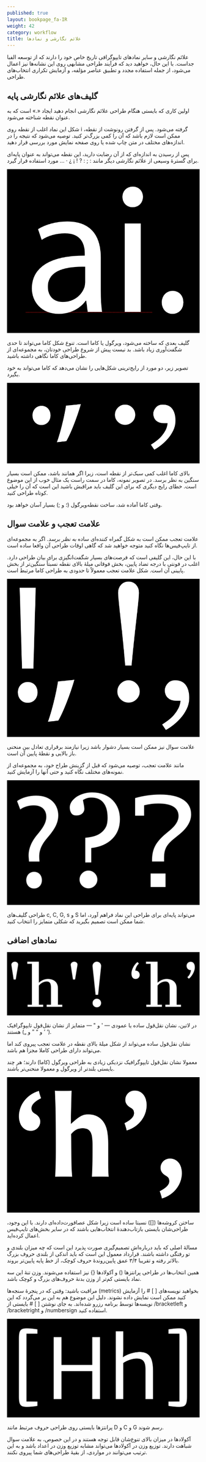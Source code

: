 ```yaml
---
published: true
layout: bookpage_fa-IR
weight: 42
category: workflow
title: علائم نگارشی و نمادها
---
```


علائم نگارشی و سایر نمادهای تایپوگرافی تاریخ خاص خود را دارند که  از توسعه الفبا جداست.
با این حال، خواهید دید که فرآیند طراحی مشابهی روی این نشانه‌ها نیز اعمال می‌شود،
از جمله استفاده مجدد و تطبیق عناصر مؤلفه، و آزمایش تکراری انتخاب‌های طراحی.

## گلیف‌های علائم نگارشی پایه

اولین کاری که بایستی هنگام طراحی علائم نگارشی انجام دهید ایجاد «.» است که به عنوان نقطه شناخته می‌شود.

شکل این نماد اغلب از نقطه روی i گرفته می‌شود.
پس از گرفتن رونوشت از نقطه، ممکن است لازم باشد که آن را کمی بزرگ‌تر کنید.
توصیه می‌شود که نتیجه را در اندازه‌های مختلف در متن چاپ شده یا روی صفحه نمایش مورد بررسی قرار دهید.

پس از رسیدن به اندازه‌ای که از آن رضایت دارید،
این نقطه می‌تواند به عنوان پایه‌ای برای گسترهٔ وسیعی از علائم نگارشی دیگر مانند : ; : ? ! ¡ ¿ · … مورد استفاده قرار گیرد.

<img src="images/period.png" alt="">

گلیف بعدی که ساخته می‌شود، ویرگول یا کاما است.
تنوع شکل کاما می‌تواند تا حدی شگفت‌آوری زیاد باشد.
بد نیست پیش از شروع طراحی خودتان، به مجموعه‌ای از طراحی‌های کاما نگاهی داشته باشید.

تصویر زیر، دو مورد از رایج‌ترینی شکل‌هایی را نشان می‌دهد که کاما می‌تواند به خود بگیرد.

<img src="images/commas.png" alt="">

بالای کاما اغلب کمی سبک‌تر از نقطه است، زیرا اگر همانند باشد، ممکن است بسیار سنگین به نظر برسد.
در تصویر نمونه، کاما در سمت راست یک مثال خوب از این موضوع است.
خطای رایج دیگری که برای این گلیف باید مراقبش باشید این است که آن را خیلی کوتاه طراحی کنید.

وقتی کاما آماده شد، ساخت نقطه‌ویرگول (؛ و ;) بسیار آسان خواهد بود.

## علامت تعجب و علامت سوال

علامت تعجب ممکن است به شکل گمراه کننده‌ای ساده *به نظر برسد*.
اگر به مجموعه‌ای از تایپ‌فیس‌ها نگاه کنید متوجه خواهید شد که گاهی اوقات طراحی آن واقعا ساده است.

با این حال، این گلیفی است که فرصت‌های بسیار شگفت‌انگیزی برای بیان طراحی دارد.
اغلب در فونتی با درجه تضاد پایین، بخش فوقانی میلهٔ بالای نقطه نسبتاً سنگین‌تر از بخش پایینی آن است.
شکل علامت تعجب معمولاً تا حدودی به طراحی کاما مرتبط است.

<img src="images/exclam.png" alt="">

علامت سوال نیز ممکن است بسیار دشوار باشد زیرا نیازمند برقراری تعادل بین منحنی باز بالایی و نقطهٔ پایین آن است.

مانند علامت تعجب، توصیه می‌شود که قبل از گزینش طراح خود، به مجموعه‌ای از نمونه‌های مختلف نگاه کنید و حتی آنها را آزمایش کنید.

<img src="images/question%20marks.png" alt="">

طراحی گلیف‌های c, C, G, s و S می‌تواند پایه‌ای برای طراحی این نماد فراهم آورد،
اما شما ممکن است تصمیم بگیرید که شکلی متمایز را انتخاب کنید.

## نمادهای اضافی

<img src="images/3quotes.png" alt="">

در لاتین، نشان نقل‌قول ساده یا عمودی
&mdash;
&apos; و &quot;
&mdash;
متمایز از نشان نقل‌قول تایپوگرافیک (‘ ’ و “ ” و „) هستند.

نشان نقل‌قول ساده می‌تواند از شکل میلهٔ بالای نقطه در علامت تعجب پیروی کند اما می‌تواند دارای طراحی کاملا مجزا هم باشد.

معمولا نشان نقل‌قول تایپوگرافیک نزدیکی زیادی به طراحی ویرگول (کاما) دارند؛
هر چند بایستی بلندتر از ویرگول و معمولا منحنی‌تر باشند.

<img src="images/3quotes2.png" alt="">

ساختن کروشه‌ها ([]) نسبتا ساده است زیرا شکل عصاقورت‌داده‌ای دارند.
با این وجود، طراحی‌شان بایستی بازتاب‌دهندهٔ انتخاب‌هایی باشند که در سایر بخش‌های تایپ‌فیس اعمال کرده‌اید.

مسالهٔ اصلی که باید درباره‌اش تصمیم‌گیری صورت پذیرد این است که چه میزان بلندی و تو رفتگی داشته باشند.
قرارداد معمول این است که باید اندکی از بلندی حروف بزرگ بالاتر رفته و تقریبا ۳/۴ عمق پایین‌روندهٔ حروف کوچک، از خط پایه پایین‌تر بروند.

همین انتخاب‌ها در طراحی پرانتز‌ها () و آکولادها {} نیز استفاده می‌شوند. وزن تنهٔ این سه نماد بایستی کم‌تر از وزن بدنهٔ حروف‌های بزرگ و کوچک باشد.

مراقبت باشید: وقتی که در پنجرهٔ سنجه‌ها (metrics) بخواهید نویسه‌های [ ] # را آزمایش کنید ممکن است نمایش داده نشوند.
دلیل این موضوع هم به این بر می‌گردد که این نویسه‌ها توسط برنامه رزرو شده‌اند.
به جای نوشتن [ ] # بایستی از ‪/bracketleft‬ و ‪/bracketright‬ و ‪/numbersign‬ استفاده کنید.

<img src="images/1Brackets1.png" alt="">

پرانتزها بایستی روی طراحی حروف مرتبط مانند D و C و G رسم شوند.

آکولادها در میزان بالای تنوع‌شان قابل توجه هستند
و در این خصوص، به علامت سوال شباهت دارند.
توزیع وزن در آکولادها می‌تواند مشابه توزیع وزن در اعداد باشد
و به این ترتیب می‌توانند در مواردی، از بقیهٔ طراحی‌های شما پیروی نکنند.

